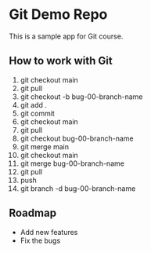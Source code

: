 # Git Demo Repo

This is a sample app for Git course.

## How to work with Git

1. git checkout main
2. git pull
3. git checkout -b bug-00-branch-name
4. git add .
5. git commit
6. git checkout main
7. git pull
8. git checkout bug-00-branch-name
9. git merge main
10. git checkout main
11. git merge bug-00-branch-name
12. git pull
13. push
14. git branch -d bug-00-branch-name

## Roadmap

- Add new features
- Fix the bugs
